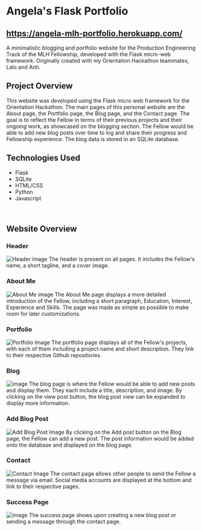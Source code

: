 # Angela's Flask Portfolio
## https://angela-mlh-portfolio.herokuapp.com/
A minimalistic blogging and portfolio website for the Production Engineering Track of the MLH Fellowship, developed with the Flask micro-web framework. Originally created with my Orientation Hackathon teammates, Lalo and Anh.
<br>

## Project Overview
This website was developed using the Flask micro web framework for the Orientation Hackathon. The main pages of this personal website are the About page, the Portfolio page, the Blog page, and the Contact page. The goal is to reflect the Fellow in terms of their previous projects and their ongoing work, as showcased on the blogging section. The Fellow would be able to add new blog posts over time to log and share their progress and Fellowship experience. The blog data is stored in an SQLite database.
<br>

## Technologies Used
- Flask
- SQLite
- HTML/CSS
- Python
- Javascript
<br>


## Website Overview
### Header
![Header image](https://user-images.githubusercontent.com/74735037/126104787-7ee750ca-4c72-41c1-9559-785e5884eef7.png)
The header is present on all pages. It includes the Fellow's name, a short tagline, and a cover image.
<br>

### About Me
![About Me image](https://user-images.githubusercontent.com/74735037/126104850-8fd125e2-9a4d-48c2-a6da-10d339120b3e.png)
The About Me page displays a more detailed introduction of the Fellow, including a short paragraph, Education, Interest, Experience and Skills. The page was made as simple as possible to make room for later customizations.
<br>

### Portfolio
![Portfolio Image](https://user-images.githubusercontent.com/74735037/126104901-932056ab-eecd-4328-8931-94c8ba7d890a.png)
The portfolio page displays all of the Fellow's projects, with each of them including a project name and short description. They link to their respective Github repositories.
<br>

### Blog
![image](https://user-images.githubusercontent.com/54692916/121721441-e4181780-caa9-11eb-9cdb-10675f8f2085.png)
The blog page is where the Fellow would be able to add new posts and display them. They each include a title, description, and image. By clicking on the view post button, the blog post view can be expanded to display more information.
<br>

### Add Blog Post
![Add Blog Post Image](https://user-images.githubusercontent.com/74735037/121631238-b0f36b00-ca4c-11eb-9615-7a9390320c93.png)
By clicking on the Add post button on the Blog page, the Fellow can add a new post. The post information would be added onto the database and displayed on the blog page.
<br>

### Contact
![Contact Image](https://user-images.githubusercontent.com/74735037/121631322-de401900-ca4c-11eb-8bf9-b324ee22966c.png)
The contact page allows other people to send the Fellow a message via email. Social media accounts are displayed at the bottom and link to their respective pages.
<br>

### Success Page
![image](https://user-images.githubusercontent.com/54692916/121721673-20e40e80-caaa-11eb-92a3-0b26fe5e5778.png)
The success page shows upon creating a new blog post or sending a message through the contact page.
